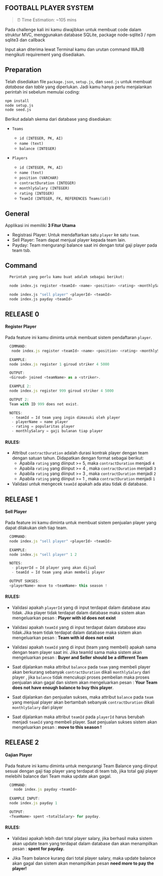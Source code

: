 ## FOOTBALL PLAYER SYSTEM
> ⏰ Time Estimation: ~105 mins


Pada challenge kali ini kamu diwajibkan untuk membuat code dalam struktur MVC, menggunakan database SQLite, package node-sqlite3 / npm sqlite3 dan callback

Input akan diterima lewat Terminal kamu dan urutan command WAJIB mengikuti requirement yang disediakan.

## Preparation
Telah disediakan file `package.json`, `setup.js`, dan `seed.js` untuk membuat *database* dan *table* yang diperlukan. Jadi kamu hanya perlu menjalankan perintah ini sebelum memulai coding:
```bash
npm install
node setup.js
node seed.js
```

Berikut adalah skema dari database yang disediakan:
- `Teams`
  - `id (INTEGER, PK, AI)`
  - `name (text)`
  - `balance (INTEGER)`

- `Players`
  - `id (INTEGER, PK, AI)`
  - `name (text)`
  - `position (VARCHAR)`
  - `contractDuration (INTEGER)`
  - `monthlySalary (INTEGER)`
  - `rating (INTEGER)`
  - `TeamId (INTEGER, FK, REFERENCES Teams(id))` 

## General
Applikasi ini memiliki **3 Fitur Utama**
  - Registrasi Player: Untuk mendaftarkan satu `player` ke satu `team`.
  - Sell Player: Team dapat menjual player kepada team lain.
  - Payday: Team mengurangi balance saat ini dengan total gaji player pada team tsb.

## Command
```bash
  Perintah yang perlu kamu buat adalah sebagai berikut:

  node index.js register <teamId> <name> <position> <rating> <monthlySalary>

  node index.js "sell player" <playerId> <teamId>
  node index.js payday <teamId>

```

## RELEASE 0
#### Register Player
Pada feature ini kamu diminta untuk membuat sistem pendaftaran `player`.
```javascript
  COMMAND:
   node index.js register <teamId> <name> <position> <rating> <monthlySalary>

  EXAMPLE:
  node index.js register 1 giroud striker 4 5000

  OUTPUT:
  <Giroud> joined <teamName> as a <striker>.

  EXAMPLE 2:
  node index.js register 999 giroud striker 4 5000

  OUTPUT 2:
  Team with ID 999 does not exist.

  NOTES:
   - teamId = Id team yang ingin dimasuki oleh player
   - playerName = name player
   - rating = popularitas player
   - monthlySalary = gaji bulanan tiap player
```

#### RULES: 
  - Attribut `contractDuration` adalah durasi kontrak player dengan team dengan satuan tahun. Didapatkan dengan format sebagai berikut:
    - Apabila `rating` yang diinput >= 5, maka `contractDuration` menjadi `4`
    - Apabila `rating` yang diinput >= 4 , maka `contractDuration` menjadi `3`
    - Apabila `rating` yang diinput >= 3 , maka `contractDuration` menjadi `2`
    - Apabila `rating` yang diinput >= 1 , maka `contractDuration` menjadi `1`
  - Validasi untuk mengecek `teamId` apakah ada atau tidak di database.



## RELEASE 1
#### Sell Player
Pada feature ini kamu diminta untuk membuat sistem penjualan player yang dapat dilakukan oleh tiap team. 

```javascript
  COMMAND:
  node index.js "sell player" <playerId> <teamId>

  EXAMPLE:
  node index.js "sell player" 1 2

  NOTES:
   - playerId = Id player yang akan dijual
   - teamId = Id team yang akan membeli player

  OUTPUT SUKSES:
  <playerName> move to <teamName> this season !

```

#### RULES: 
- Validasi apakah `playerId` yang di input terdapat dalam database atau tidak. Jika player tidak terdapat dalam database maka sistem akan mengeluarkan pesan : **Player with id <playerId> does not exist**

- Validasi apakah `teamId` yang di input terdapat dalam database atau tidak.Jika team tidak terdapat dalam database maka sistem akan mengeluarkan pesan : **Team with id <teamId> does not exist**

- Validasi apakah `teamId` yang di input (team yang membeli) apakah sama dengan team player saat ini. Jika teamId sama maka sistem akan mengeluarkan pesan :  **Buyer and Seller should be a different Team**

- Saat dijalankan maka attribut `balance` pada `team` yang membeli player akan berkurang sebanyak `contractDuration` dikali `monthlySalary` dari player , jika `balance` tidak mencukupi proses pembelian maka proses penjualan akan gagal dan sistem akan mengeluarkan pesan : **Your Team does not have enough balance to buy this player**.

- Saat dijalankan dan penjualan sukses, maka attribut `balance` pada `team` yang menjual player akan bertambah sebanyak `contractDuration` dikali `monthlySalary` dari player

- Saat dijalankan maka attribut `teamId` pada `playerId` harus berubah menjadi `teamId` yang membeli player. Saat penjualan sukses sistem akan mengeluarkan pesan : **<playerName> move to <teamName> this season !**




## RELEASE 2
#### Gajian Player
Pada feature ini kamu diminta untuk mengurangi Team Balance yang diinput sesuai dengan gaji tiap player yang terdapat di team tsb, jika total gaji player melebihi balance dari Team maka update akan gagal.

```javascript
  COMMAND:
	node index.js payday <teamId>
  
  EXAMPLE INPUT:
  node index.js payday 1

  OUTPUT:
  <TeamName> spent <totalSalary> for payday.
```
#### RULES: 
- Validasi apakah <balance> lebih dari total player salary, jika berhasil maka sistem akan update <balance> team yang terdapat dalam database dan akan menampilkan pesan : **<TeamName> spent <totalSalary> for payday.**

- Jika Team balance kurang dari total player salary, maka update balance akan gagal dan sistem akan menampilkan pesan **<TeamName> need <money> more to pay the player!**

